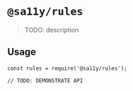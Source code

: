 # `@sa11y/rules`

> TODO: description

## Usage

```
const rules = require('@sa11y/rules');

// TODO: DEMONSTRATE API
```
